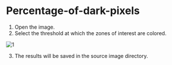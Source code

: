 # Percentage-of-dark-pixels

1. Open the image.
2. Select the threshold at which the zones of interest are colored.

![1](https://github.com/Timpiligrim/Percentage-of-dark-pixels/assets/150591569/cebdfc8c-9508-4bc2-b65e-40888da57dfd)

3. The results will be saved in the source image directory.
